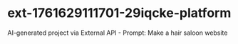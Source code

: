# ext-1761629111701-29iqcke-platform
AI-generated project via External API - Prompt: Make a hair saloon website
